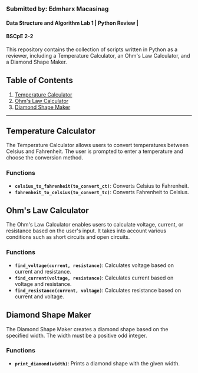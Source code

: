 ### Submitted by: Edmharx Macasinag
#### Data Structure and Algorithm Lab 1 | Python Review |
#### BSCpE 2-2

This repository contains  the collection of scripts written in Python as a reviewer, including a Temperature Calculator, an Ohm's Law Calculator, and a Diamond Shape Maker.

## Table of Contents

1. [Temperature Calculator](#temperature-calculator)
2. [Ohm's Law Calculator](#ohms-law-calculator)
3. [Diamond Shape Maker](#diamond-shape-maker)

---

## Temperature Calculator

The Temperature Calculator allows users to convert temperatures between Celsius and Fahrenheit. The user is prompted to enter a temperature and choose the conversion method.

### Functions

- **`celsius_to_fahrenheit(to_convert_ct)`**: Converts Celsius to Fahrenheit.
- **`fahrenheit_to_celsius(to_convert_tc)`**: Converts Fahrenheit to Celsius.

## Ohm's Law Calculator

The Ohm's Law Calculator enables users to calculate voltage, current, or resistance based on the user's input. It takes into account various conditions such as short circuits and open circuits.

### Functions

- **`find_voltage(current, resistance)`**: Calculates voltage based on current and resistance.
- **`find_current(voltage, resistance)`**: Calculates current based on voltage and resistance.
- **`find_resistance(current, voltage)`**: Calculates resistance based on current and voltage.

## Diamond Shape Maker

The Diamond Shape Maker creates a diamond shape based on the specified width. The width must be a positive odd integer.

### Functions

- **`print_diamond(width)`**: Prints a diamond shape with the given width.


